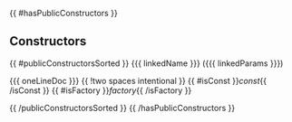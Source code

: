 {{ #hasPublicConstructors }}
## Constructors

{{ #publicConstructorsSorted }}
{{{ linkedName }}} ({{{ linkedParams }}})

{{{ oneLineDoc }}}  {{ !two spaces intentional }}
{{ #isConst }}_const_{{ /isConst }} {{ #isFactory }}_factory_{{ /isFactory }}

{{ /publicConstructorsSorted }}
{{ /hasPublicConstructors }}